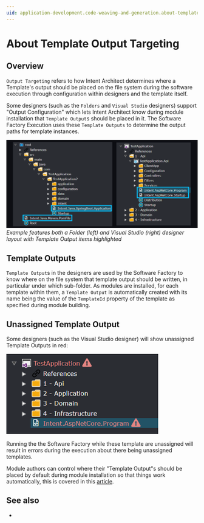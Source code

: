```yaml
---
uid: application-development.code-weaving-and-generation.about-template-output-targeting
---
```

# About Template Output Targeting

## Overview

`Output Targeting` refers to how Intent Architect determines where a Template's output should be placed on the file system during the software execution through configuration within designers and the template itself.

Some designers (such as the `Folders` and `Visual Studio` designers) support "Output Configuration" which lets Intent Architect know during module installation that `Template Output`s should be placed in it. The Software Factory Execution uses these `Template Outputs` to determine the output paths for template instances.

![Output Config Template Output](images/output-config-template-output-side-by-side.png)
_Example features both a Folder (left) and Visual Studio (right) designer layout with Template Output items highlighted_

## Template Outputs

`Template Output`s in the designers are used by the Software Factory to know where on the file system that template output should be written, in particular under which sub-folder. As modules are installed, for each template within them, a `Template Output` is automatically created with its name being the value of the `TemplateId` property of the template as specified during module building.

## Unassigned Template Output

Some designers (such as the Visual Studio designer) will show unassigned Template Outputs in red:

![Unassigned Template in Output Configuration Designer](images/output-config-vs-unassigned-template.png)

Running the the Software Factory while these template are unassigned will result in errors during the execution about there being unassigned templates.

Module authors can control where their "Template Output"s should be placed by default during module installation so that things work automatically, this is covered in this [article](xref:module-building.templates-general.configuring-a-templates-default-output-location).

## See also

- [](xref:module-building.templates-general.configuring-a-templates-default-output-location)
